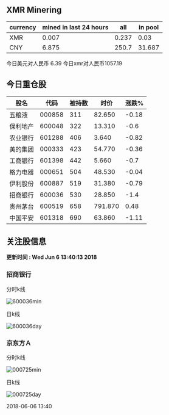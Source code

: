 ## XMR Minering

|currency|mined in last 24 hours|all|in pool|
|---|---|---|---|
|XMR|0.007|0.237|0.03|
|CNY|6.875|250.7|31.687|

今日美元对人民币 6.39	今日xmr对人民币1057.19


## 今日重仓股 

|股名|代码|被持数|时价|涨跌%|
|---|---|---|---|---|
|五粮液|000858|311|82.650|-0.18|
|保利地产|600048|322|13.310|-0.6|
|农业银行|601288|406|3.640|-0.82|
|美的集团|000333|423|54.770|-0.36|
|工商银行|601398|442|5.660|-0.7|
|格力电器|000651|504|48.530|-0.04|
|伊利股份|600887|519|31.380|-0.79|
|招商银行|600036|530|28.850|-1.4|
|贵州茅台|600519|658|791.870|0.48|
|中国平安|601318|690|63.860|-1.11|

## 关注股信息
**更新时间 : Wed Jun  6 13:40:13 2018**
### 招商银行 
分时k线

![600036min](http://image.sinajs.cn/newchart/min/n/sh600036.gif)

日k线

![600036day](http://image.sinajs.cn/newchart/daily/n/sh600036.gif)

### 京东方Ａ 
分时k线

![000725min](http://image.sinajs.cn/newchart/min/n/sz000725.gif)

日k线

![000725day](http://image.sinajs.cn/newchart/daily/n/sz000725.gif)

2018-06-06 13:40